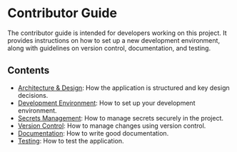 # Contributor Guide

The contributor guide is intended for developers working on this project. It provides instructions on how to
set up a new development environment, along with guidelines on version control, documentation, and testing.

## Contents

- [Architecture & Design](./architecture-design.md): How the application is structured and key design decisions.
- [Development Environment](./development-environment.md): How to set up your development environment.
- [Secrets Management](./secrets-management.md): How to manage secrets securely in the project.
- [Version Control](./version-control.md): How to manage changes using version control.
- [Documentation](./documentation.md): How to write good documentation.
- [Testing](./testing.md): How to test the application.
